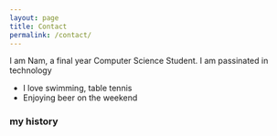```yaml
---
layout: page
title: Contact
permalink: /contact/
---
```


I am Nam, a final year Computer Science Student. I am passinated in technology

- I love swimming, table tennis
- Enjoying beer on the weekend


### my history

